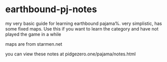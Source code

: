 # earthbound-pj-notes
my very basic guide for learning earthbound pajama%. very simplistic, has some fixed maps. Use this if you want to learn the category and have not played the game in a while

maps are from starmen.net

you can view these notes at pidgezero.one/pajama/notes.html